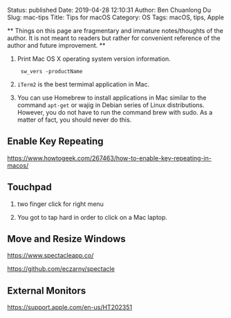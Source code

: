 Status: published
Date: 2019-04-28 12:10:31
Author: Ben Chuanlong Du
Slug: mac-tips
Title: Tips for macOS
Category: OS
Tags: macOS, tips, Apple

**
Things on this page are
fragmentary and immature notes/thoughts of the author.
It is not meant to readers
but rather for convenient reference of the author and future improvement.
**

1. Print Mac OS X operating system version information.

        sw_vers -productName


2. `iTerm2` is the best termimal application in Mac. 

3. You can use Homebrew to install applications in Mac
    similar to the command `apt-get` or wajig in Debian series of Linux distributions.
    However, you do not have to run the command brew with sudo.
    As a matter of fact, 
    you should never do this. 

## Enable Key Repeating 

https://www.howtogeek.com/267463/how-to-enable-key-repeating-in-macos/

## Touchpad

1. two finger click for right menu

2. You got to tap hard in order to click on a Mac laptop.

## Move and Resize Windows

https://www.spectacleapp.co/

https://github.com/eczarny/spectacle

## External Monitors

https://support.apple.com/en-us/HT202351

